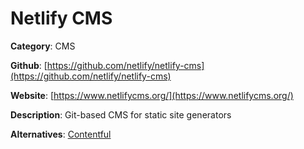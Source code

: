 
# Netlify CMS

**Category**: CMS

**Github**: [https://github.com/netlify/netlify-cms](https://github.com/netlify/netlify-cms)

**Website**: [https://www.netlifycms.org/](https://www.netlifycms.org/)

**Description**:
Git-based CMS for static site generators

**Alternatives**: [Contentful](https://www.contentful.com/)
